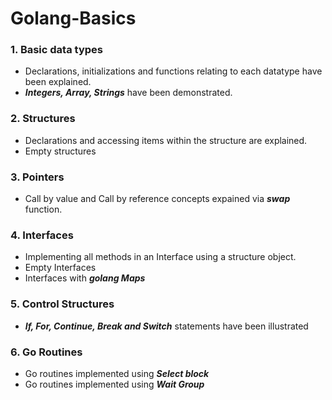 # Golang-Basics<br>
### 1. Basic data types
* Declarations, initializations and functions relating to each datatype have been explained.
* ***Integers, Array, Strings*** have been demonstrated.

### 2. Structures
* Declarations and accessing items within the structure are explained.
* Empty structures

### 3. Pointers
* Call by value and Call by reference concepts expained via ***swap*** function.

### 4. Interfaces
* Implementing all methods in an Interface using a structure object.
* Empty Interfaces
* Interfaces with ***golang Maps***

### 5. Control Structures
* ***If, For, Continue, Break and Switch*** statements have been illustrated

### 6. Go Routines
* Go routines implemented using ***Select block***
* Go routines implemented using ***Wait Group***

